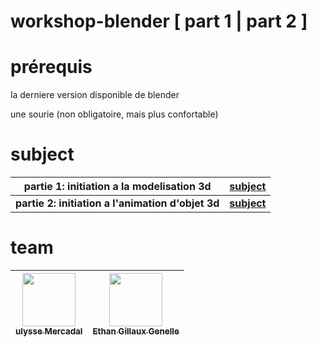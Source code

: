 # workshop-blender    [ part 1 | part 2 ]

# prérequis
la derniere version disponible de blender

une sourie (non obligatoire, mais plus confortable)

# subject

|**partie 1: initiation a la modelisation 3d** | [subject](https://github.com/ulysse-mercadal/workshop_blender-part-1-/blob/main/subject_part_1.md)
| :------------: | :------------: |
| **partie 2: initiation a l'animation d'objet 3d** | [**subject**](https://github.com/ulysse-mercadal/workshop_blender-part-1-/blob/main/subject_part_2.md)

# team
| [<img src="https://avatars.githubusercontent.com/u/146720787?v=4" width=85><br><sub>ulysse Mercadal</sub>](https://github.com/ulysse-mercadal) | [<img src="https://avatars.githubusercontent.com/u/146710139?v=4" width=85><br><sub>Ethan Gillaux Genelle</sub>](https://github.com/Kunamito)
| :------------: | :------------: |
